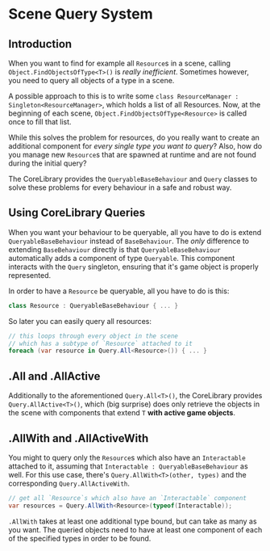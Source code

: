 # Scene Query System

## Introduction

When you want to find for example all `Resource`s in a scene, calling `Object.FindObjectsOfType<T>()` is *really inefficient*. Sometimes however, you need to query all objects of a type in a scene.

A possible approach to this is to write some `class ResourceManager : Singleton<ResourceManager>`, which holds a list of all Resources. Now, at the beginning of each scene, `Object.FindObjectsOfType<Resource>` is called once to fill that list.

While this solves the problem for resources, do you really want to create an additional component for *every single type you want to query*? Also, how do you manage new `Resource`s that are spawned at runtime and are not found during the initial query?

The CoreLibrary provides the `QueryableBaseBehaviour` and `Query` classes to solve these problems for every behaviour in a safe and robust way.

## Using CoreLibrary Queries

When you want your behaviour to be queryable, all you have to do is extend `QueryableBaseBehaviour` instead of `BaseBehaviour`. The *only* difference to extending `BaseBehaviour` directly is that `QueryableBaseBehaviour` automatically adds a component of type `Queryable`. This component interacts with the `Query` singleton, ensuring that it's game object is properly represented.

In order to have a `Resource` be queryable, all you have to do is this:

```cs
class Resource : QueryableBaseBehaviour { ... }
```

So later you can easily query all resources:

```cs
// this loops through every object in the scene
// which has a subtype of `Resource` attached to it
foreach (var resource in Query.All<Resource>()) { ... }
```

## .All and .AllActive

Additionally to the aforementioned `Query.All<T>()`, the CoreLibrary provides `Query.AllActive<T>()`, which (big surprise) does only retrieve the objects in the scene with components that extend `T` **with active game objects**.

## .AllWith and .AllActiveWith

You might to query only the `Resource`s which also have an `Interactable` attached to it, assuming that `Interactable : QueryableBaseBehaviour` as well. For this use case, there's `Query.AllWith<T>(other, types)` and the corresponding `Query.AllActiveWith`.

```cs
// get all `Resource`s which also have an `Interactable` component
var resources = Query.AllWith<Resource>(typeof(Interactable));
```

`.AllWith` takes at least one additional type bound, but can take as many as you want. The queried objects need to have at least one component of each of the specified types in order to be found.
